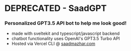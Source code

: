 # DEPRECATED - SaadGPT
### Personalized GPT3.5 API bot to help me look good!

- made with sveltekit and typescript/javascript backend
- chatbot functionality uses OpenAI's GPT3.5 Turbo API
- Hosted via Vercel CLI @ [saadmazhar.com](https://saadmazhar.com)
